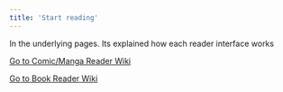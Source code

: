 ```yaml
---
title: 'Start reading'
---
```


In the underlying pages. Its explained how each reader interface works

[Go to Comic/Manga Reader Wiki](./comic-manga-reader)

[Go to Book Reader Wiki](./book-reader)
